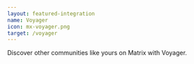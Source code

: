 ```yaml
---
layout: featured-integration
name: Voyager
icon: mx-voyager.png
target: /voyager
---
```


Discover other communities like yours on Matrix with Voyager.
